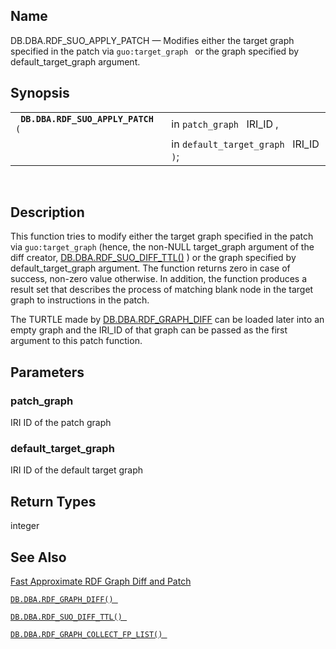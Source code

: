 <div>

<div>

</div>

<div>

## Name

DB.DBA.RDF_SUO_APPLY_PATCH — Modifies either the target graph specified
in the patch via `guo:target_graph ` or the graph specified by
default_target_graph argument.

</div>

<div>

## Synopsis

<div>

|                                         |                                        |
|-----------------------------------------|----------------------------------------|
| ` `**`DB.DBA.RDF_SUO_APPLY_PATCH`**` (` | in `patch_graph ` IRI_ID ,             |
|                                         | in `default_target_graph ` IRI_ID `)`; |

<div>

 

</div>

</div>

</div>

<div>

## Description

This function tries to modify either the target graph specified in the
patch via `guo:target_graph` (hence, the non-NULL target_graph argument
of the diff creator, <a href="fn_rdf_suo_diff_ttl.html" class="link"
title="DB.DBA.RDF_SUO_DIFF_TTL">DB.DBA.RDF_SUO_DIFF_TTL()</a> ) or the
graph specified by default_target_graph argument. The function returns
zero in case of success, non-zero value otherwise. In addition, the
function produces a result set that describes the process of matching
blank node in the target graph to instructions in the patch.

The TURTLE made by <a href="fn_rdf_graph_diff.html" class="link"
title="DB.DBA.RDF_GRAPH_DIFF">DB.DBA.RDF_GRAPH_DIFF</a> can be loaded
later into an empty graph and the IRI_ID of that graph can be passed as
the first argument to this patch function.

</div>

<div>

## Parameters

<div>

### patch_graph

IRI ID of the patch graph

</div>

<div>

### default_target_graph

IRI ID of the default target graph

</div>

</div>

<div>

## Return Types

integer

</div>

<div>

## See Also

<a href="fastapproxdiffandpatch.html" class="link"
title="16.17.16. Fast Approximate RDF Graph Diff and Patch">Fast
Approximate RDF Graph Diff and Patch</a>

<a href="fn_rdf_graph_diff.html" class="link"
title="DB.DBA.RDF_GRAPH_DIFF"><code
class="function">DB.DBA.RDF_GRAPH_DIFF() </code></a>

<a href="fn_rdf_suo_diff_ttl.html" class="link"
title="DB.DBA.RDF_SUO_DIFF_TTL"><code
class="function">DB.DBA.RDF_SUO_DIFF_TTL() </code></a>

<a href="fn_rdf_graph_collect_fp_list.html" class="link"
title="DB.DBA.RDF_GRAPH_COLLECT_FP_LIST"><code
class="function">DB.DBA.RDF_GRAPH_COLLECT_FP_LIST() </code></a>

</div>

</div>
